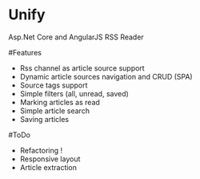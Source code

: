 # Unify
Asp.Net Core and AngularJS RSS Reader 

#Features
- Rss channel as article source support
- Dynamic article sources navigation and CRUD (SPA)
- Source tags support
- Simple filters (all, unread, saved)
- Marking articles as read
- Simple article search
- Saving articles

#ToDo
- Refactoring !
- Responsive layout
- Article extraction
